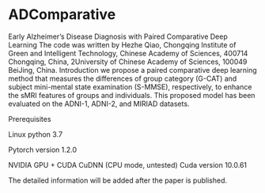 # ADComparative
Early Alzheimer’s Disease Diagnosis with Paired Comparative Deep Learning
The code was written by Hezhe Qiao, Chongqing Institute of Green and Intelligent Technology, Chinese Academy of Sciences, 400714 Chongqing, China, 2University of
Chinese Academy of Sciences, 100049 BeiJing, China.
Introduction 
we propose a paired comparative deep learning method that measures the
differences of group category (G-CAT) and subject mini-mental state examination (S-MMSE), respectively,
to enhance the sMRI features of groups and individuals. This proposed model has been evaluated on
the ADNI-1, ADNI-2, and MIRIAD datasets.

Prerequisites

Linux python 3.7

Pytorch version 1.2.0

NVIDIA GPU + CUDA CuDNN (CPU mode, untested) Cuda version 10.0.61

The detailed information will be added after the paper is published.
